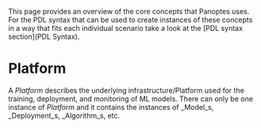 This page provides an overview of the core concepts that Panoptes uses. For the PDL syntax that can be used to create instances of these concepts in a way that fits each individual scenario take a look at the [PDL syntax section](PDL Syntax).

# Platform
A _Platform_ describes the underlying infrastructure/Platform used for the training, deployment, and monitoring of ML models. There can only be one instance of _Platform_ and it contains the instances of _Model_s, _Deployment_s, _Algorithm_s, etc.